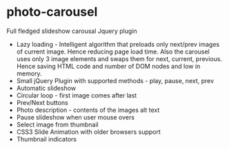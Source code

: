 photo-carousel
==============

Full fledged slideshow carousal Jquery plugin

* Lazy loading - Intelligent algorithm that preloads only next/prev images of current image. Hence reducing page load time. Also the carousel uses only 3 image elements   and swaps them for next, current, previous. Hence saving HTML code and number of DOM nodes and low in memory.
 * Small jQuery Plugin with supported methods - play, pause, next, prev
 * Automatic slideshow
 * Circular loop - first image comes after last
 * Prev/Next buttons
 * Photo description - contents of the images alt text
 * Pause slideshow when user mouse overs
 * Select image from thumbnail
 * CSS3 Slide Animation with older browsers support
 * Thumbnail indicators